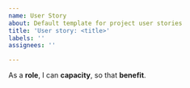 ```yaml
---
name: User Story
about: Default template for project user stories
title: 'User story: <title>'
labels: ''
assignees: ''

---
```


As a **role**, I can **capacity**, so that **benefit**.
